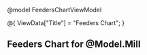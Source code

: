 @model FeedersChartViewModel

@{
    ViewData["Title"] = "Feeders Chart";
}

<h2>Feeders Chart for @Model.Mill</h2>
<canvas id="feedersChart" width="800" height="400"></canvas>

<div id="charts-container"></div>

<script src="https://cdn.jsdelivr.net/npm/chart.js"></script>
<script src="https://code.jquery.com/jquery-3.6.0.min.js"></script>

<script>
    const mill = '@Model.Mill';
    const fromDate = '@Model.FromDate';
    const toDate = '@Model.ToDate';
    const status = '@Model.Status';
    alert(mill);
    async function loadFeedername(selectedMill) {
            try {
                let url = `/Home/GetFeeder?millName=${encodeURIComponent(selectedMill)}`;
                const response = await fetch(url);
                const data = await response.json();
                if (!data || data.length === 0) return;

                
                data.forEach(feeder => {
                console.log(feeder);
                      let url = `/Home/GetFeedersKWHData?millName=${encodeURIComponent(mill)}&Feeders=${encodeURIComponent(feeder)}&FromDate=${encodeURIComponent(fromDate)}&ToDate=${encodeURIComponent(toDate)}&RunningStatus=${encodeURIComponent(selectedStatus)}`;
                      const response = await fetch(url);

                let timestamps = data.map(item => new Date(item.timeStamp));
                let kwhData = data.map(item => parseFloat(item.kwh));
                let lslData = data.map(item => parseFloat(item.lsl));
                let uslData = data.map(item => parseFloat(item.usl));

                let ctx = document.getElementById(`chart-${millName}`).getContext("2d");

                if (charts[millName]) {
                    charts[millName].destroy();
                }

                charts[millName] = new Chart(ctx, {
                    type: "line",
                    data: {
                        labels: timestamps,
                        datasets: [
                            { label: "KWH", data: kwhData, borderColor: "blue", fill: false },
                            { label: "LSL", data: lslData, borderColor: "green", borderDash: [5, 5] },
                            { label: "USL", data: uslData, borderColor: "red", borderDash: [5, 5] }
                        ]
                    },
                    options: {
                        responsive: true,
                        scales: {
                            x: { type: "time", time: { unit: "minute" }, title: { display: true, text: "Timestamp" } },
                            y: { title: { display: true, text: "KWH / LSL / USL" } }
                        }
                    }
                });
                });

               
                loadChartData(selectedMill, selectedFeeder, selectedDate,Runningstatus);
            } catch (error) {
                console.error("Error loading Feeder Names:", error);
            }
        }
         function renderAllCharts() {
            document.getElementById("charts-container").innerHTML = "";

            mills.forEach(mill => {
                let chartDiv = document.createElement("div");
                chartDiv.classList.add("chart-wrapper");
                chartDiv.innerHTML = `
                    <div class="chart-title">${mill}</div>
                    <button class="Feeders-btn" data-mill="${mill}">Feeders</button>
                    <canvas id="chart-${mill}"></canvas>
                `;
                document.getElementById("charts-container").appendChild(chartDiv);
                loadChartData(mill);
            });
            }
         window.onload = function () {
              const mill = '@Model.Mill';
            loadFeedername(mill)
        };
</script>
